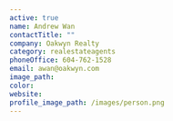 ```yaml
---
active: true
name: Andrew Wan
contactTitle: ""
company: Oakwyn Realty
category: realestateagents
phoneOffice: 604-762-1528
email: awan@oakwyn.com
image_path:
color:
website:
profile_image_path: /images/person.png
---
```

